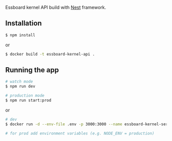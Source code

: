 Essboard kernel API build with [Nest](https://github.com/nestjs/nest) framework.

## Installation

```bash
$ npm install
```

or

```bash
$ docker build -t essboard-kernel-api .
```

## Running the app

```bash
# watch mode
$ npm run dev

# production mode
$ npm run start:prod
```

or

```bash
# dev
$ docker run -d --env-file .env -p 3000:3000 --name essboard-kernel-service essboard-kernel-api

# for prod add environment variables (e.g. NODE_ENV = production)
```
